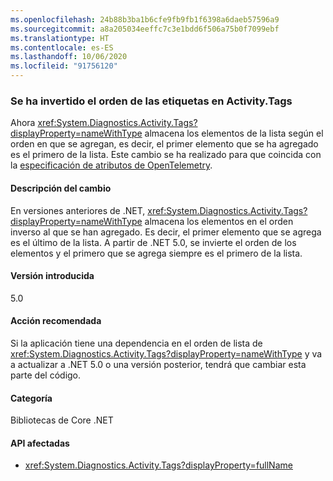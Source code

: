 ```yaml
---
ms.openlocfilehash: 24b88b3ba1b6cfe9fb9fb1f6398a6daeb57596a9
ms.sourcegitcommit: a8a205034eeffc7c3e1bdd6f506a75b0f7099ebf
ms.translationtype: HT
ms.contentlocale: es-ES
ms.lasthandoff: 10/06/2020
ms.locfileid: "91756120"
---
```

### <a name="order-of-tags-in-activitytags-is-reversed"></a>Se ha invertido el orden de las etiquetas en Activity.Tags

Ahora <xref:System.Diagnostics.Activity.Tags?displayProperty=nameWithType> almacena los elementos de la lista según el orden en que se agregan, es decir, el primer elemento que se ha agregado es el primero de la lista. Este cambio se ha realizado para que coincida con la [especificación de atributos de OpenTelemetry](https://github.com/open-telemetry/opentelemetry-specification/blob/master/specification/common/common.md#attributes).

#### <a name="change-description"></a>Descripción del cambio

En versiones anteriores de .NET, <xref:System.Diagnostics.Activity.Tags?displayProperty=nameWithType> almacena los elementos en el orden inverso al que se han agregado. Es decir, el primer elemento que se agrega es el último de la lista. A partir de .NET 5.0, se invierte el orden de los elementos y el primero que se agrega siempre es el primero de la lista.

#### <a name="version-introduced"></a>Versión introducida

5.0

#### <a name="recommended-action"></a>Acción recomendada

Si la aplicación tiene una dependencia en el orden de lista de <xref:System.Diagnostics.Activity.Tags?displayProperty=nameWithType> y va a actualizar a .NET 5.0 o una versión posterior, tendrá que cambiar esta parte del código.

#### <a name="category"></a>Categoría

Bibliotecas de Core .NET

#### <a name="affected-apis"></a>API afectadas

- <xref:System.Diagnostics.Activity.Tags?displayProperty=fullName>

<!--

#### Affected APIs

- `P:System.Diagnostics.Activity.Tags`

-->
